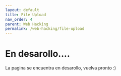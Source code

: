 ```yaml
---
layout: default
title: File Upload
nav_order: 4
parent: Web Hacking
permalink: /web-hacking/file-upload
---
```


# En desarollo....

La pagina se encuentra en desarollo, vuelva pronto :)